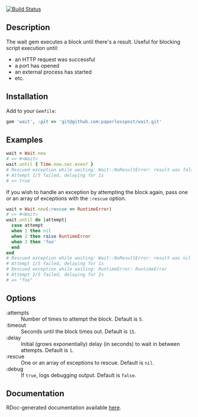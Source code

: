 [![Build Status](https://secure.travis-ci.org/paperlesspost/wait.png)](http://travis-ci.org/paperlesspost/wait)

## Description

The wait gem executes a block until there's a result. Useful for blocking script execution until:
* an HTTP request was successful
* a port has opened
* an external process has started
* etc.

## Installation

Add to your `Gemfile`:

```ruby
gem 'wait', :git => 'git@github.com:paperlesspost/wait.git'
```

## Examples

```ruby
wait = Wait.new
# => #<Wait>
wait.until { Time.now.sec.even? }
# Rescued exception while waiting: Wait::NoResultError: result was false
# Attempt 1/5 failed, delaying for 1s
# => true
```

If you wish to handle an exception by attempting the block again, pass one or an array of exceptions with the `:rescue` option.

```ruby
wait = Wait.new(:rescue => RuntimeError)
# => #<Wait>
wait.until do |attempt|
  case attempt
  when 1 then nil
  when 2 then raise RuntimeError
  when 3 then 'foo'
  end
end
# Rescued exception while waiting: Wait::NoResultError: result was nil
# Attempt 1/5 failed, delaying for 1s
# Rescued exception while waiting: RuntimeError: RuntimeError
# Attempt 2/5 failed, delaying for 2s
# => "foo"
```

## Options

<dl>
  <dt>:attempts</dt>
  <dd>Number of times to attempt the block. Default is <code>5</code>.</dd>
  <dt>:timeout</dt>
  <dd>Seconds until the block times out. Default is <code>15</code>.</dd>
  <dt>:delay</dt>
  <dd>Initial (grows exponentially) delay (in seconds) to wait in between attempts. Default is <code>1</code>.</dd>
  <dt>:rescue</dt>
  <dd>One or an array of exceptions to rescue. Default is <code>nil</code>.</dd>
  <dt>:debug</dt>
  <dd>If <code>true</code>, logs debugging output. Default is <code>false</code>.</dd>
</dl>

## Documentation

RDoc-generated documentation available [here](http://paperlesspost.github.com/wait/).
